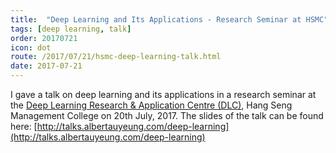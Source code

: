 ```yaml
---
title:  "Deep Learning and Its Applications - Research Seminar at HSMC"
tags: [deep learning, talk]
order: 20170721
icon: dot
route: /2017/07/21/hsmc-deep-learning-talk.html
date: 2017-07-21
---
```


I gave a talk on deep learning and its applications in a research seminar at the [Deep Learning Research & Application Centre (DLC)](https://dlc.hsmc.edu.hk/), Hang Seng Management College on 20th July, 2017. The slides of the talk can be found here: [http://talks.albertauyeung.com/deep-learning](http://talks.albertauyeung.com/deep-learning)
